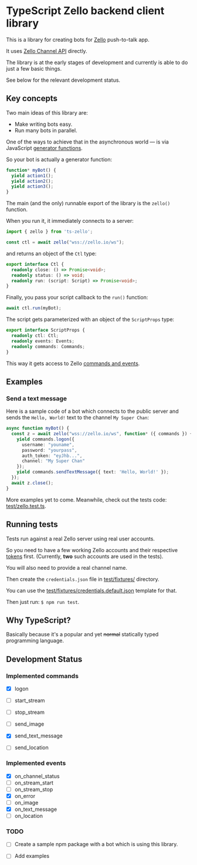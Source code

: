 # TypeScript Zello backend client library

This is a library for creating bots for [Zello](https://zello.com/) push-to-talk app.

It uses [Zello Channel API](https://github.com/zelloptt/zello-channel-api) directly.

The library is at the early stages of development and currently is able 
to do just a few basic things.

See below for the relevant development status.

## Key concepts

Two main ideas of this library are:
- Make writing bots easy.
- Run many bots in parallel.

One of the ways to achieve that in the asynchronous world — is 
via JavaScript [generator functions](https://developer.mozilla.org/en-US/docs/Web/JavaScript/Reference/Global_Objects/Generator).   

So your bot is actually a generator function:

```ts
function* myBot() {
  yield action1();
  yield action2();
  yield action3();
}
```

The main (and the only) runnable export of the library is the `zello()` function.

When you run it, it immediately connects to a server:

```ts
import { zello } from 'ts-zello';

const ctl = await zello("wss://zello.io/ws");
```

and returns an object of the `Ctl` type:

```ts
export interface Ctl {
  readonly close: () => Promise<void>;
  readonly status: () => void;
  readonly run: (script: Script) => Promise<void>;
}
```

Finally, you pass your script callback to the `run()` function:

```ts
await ctl.run(myBot);
```

The script gets parameterized with an object of the `ScriptProps` type:

```ts
export interface ScriptProps {
  readonly ctl: Ctl;
  readonly events: Events;
  readonly commands: Commands;
}
```

This way it gets access to Zello [commands and events](https://github.com/zelloptt/zello-channel-api/blob/master/API.md).

## Examples

### Send a text message

Here is a sample code of a bot which connects to the public server and sends 
the `Hello, World!` text to the channel `My Super Chan`:

```ts
async function myBot() {
  const z = await zello("wss://zello.io/ws", function* ({ commands }) {
    yield commands.logon({
      username: "youname",
      password: "yourpass",
      auth_token: "eyJhb...",
      channel: "My Super Chan"
    });
    yield commands.sendTextMessage({ text: 'Hello, World!' });
  });
  await z.close();
}
```

More examples yet to come. Meanwhile, check out the tests code: [test/zello.test.ts](test/zello.test.ts).

## Running tests

Tests run against a real Zello server using real user accounts.

So you need to have a few working Zello 
accounts and their respective [tokens](https://github.com/zelloptt/zello-channel-api/blob/master/AUTH.md) first.
(Currently, **two** such accounts are used in the tests).

You will also need to provide a real channel name.

Then create the `credentials.json` file in [test/fixtures/](test/fixtures/) directory. 

You can use the [test/fixtures/credentials.default.json](test/fixtures/credentials.default.json) template for that.

Then just run: `$ npm run test`.

## Why TypeScript?

Basically because it's a popular and yet ~~normal~~ statically typed programming language.

## Development Status

### Implemented commands
- [x] logon
- [ ] start_stream
- [ ] stop_stream
- [ ] send_image
- [x] send_text_message
- [ ] send_location


### Implemented events
- [x] on_channel_status
- [ ] on_stream_start
- [ ] on_stream_stop
- [x] on_error
- [ ] on_image
- [x] on_text_message
- [ ] on_location

### TODO
- [ ] Create a sample npm package with a bot which is using this library.
- [ ] Add examples

